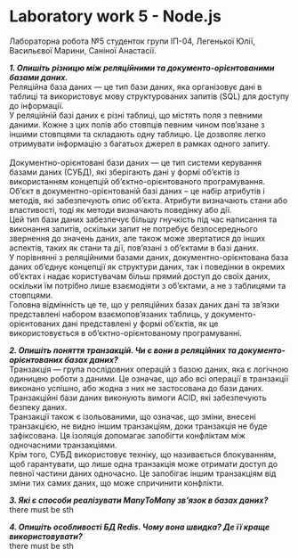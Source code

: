 # Laboratory work 5 - Node.js

Лабораторна робота №5 студенток групи ІП-04, Легенької Юлії, Васильєвої Марини, Саніної Анастасії.

**_1. Опишіть різницю між реляційними та документо-орієнтованими базами даних._**
<br/>
Реляційна база даних — це тип бази даних, яка організовує дані в таблиці та використовує мову структурованих запитів (SQL) для доступу до інформації.
<br/>
У реляційній базі даних є різні таблиці, що містять поля з певними даними. Кожне з цих полів або стовпців певним чином пов’язане з іншими стовпцями та складають одну таблицю. Це дозволяє легко отримувати інформацію з багатьох джерел в рамках одного запиту.
<br/>
<br/>
Документно-орієнтовані бази даних — це тип системи керування базами даних (СУБД), які зберігають дані у формі об’єктів із використанням концепцій об’єктно-орієнтованого програмування.
<br/>
Об’єкт в документно-орієнтованій базі даних – це набір атрибутів і методів, які забезпечують опис об’єкта. Атрибути визначають стани або властивості, тоді як методи визначають поведінку або дії.
<br/>
Цей тип бази даних забезпечує більшу гнучкість під час написання та виконання запитів, оскільки запит не потребує безпосереднього звернення до значень даних, але також може звертатися до інших аспектів, таких як стани та дії, пов’язані з об’єктами в базі даних.
<br/>
У порівнянні з реляційними базами даних, документно-орієнтована база даних об’єднує концепції як структури даних, так і поведінки в окремих об’єктах і надає користувачам більш прямий доступ до своїх даних, оскільки їм потрібно лише взаємодіяти з об’єктами, а не з таблицями та стовпцями.
<br/>
Головна відмінність це те, що у реляційних базах даних дані та зв’язки представлені набором взаємопов’язаних таблиць, у документо-орієнтованих дані представлені у формі об’єктів, як це використовується в об’єктно-орієнтованому програмуванні.

**_2. Опишіть поняття транзакцій. Чи є вони в реляційних та документо-орієнтованих
базах даних?_**
<br/>
Транзакція — група послідовних операцій з базою даних, яка є логічною одиницею роботи з даними. Це означає, що або всі операції в транзакції виконано успішно, або жодна з них не застосована до бази даних. Транзакційні бази даних виконують вимоги ACID, які забезпечують безпеку даних.
<br/>
Транзакції також є ізольованими, що означає, що зміни, внесені транзакцією, не видно іншим транзакціям, доки транзакція не буде зафіксована. Ця ізоляція допомагає запобігти конфліктам між одночасними транзакціями.
<br/>
Крім того, СУБД використовує техніку, що називається блокуванням, щоб гарантувати, що лише одна транзакція може отримати доступ до певної частини даних одночасно. Це запобігає іншим транзакціям від зміни тих самих даних, що може спричинити конфлікти.
<br/>

**_3. Які є способи реалізувати ManyToMany звʼязок в базах даних?_**
<br/>
there must be sth

**_4. Опишіть особливості БД Redis. Чому вона швидка? Де її краще використовувати?_**
<br/>
there must be sth
